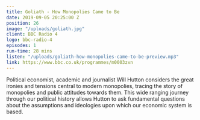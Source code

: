 ```yaml
---
title: Goliath - How Monopolies Came to Be
date: 2019-09-05 20:25:00 Z
position: 26
image: "/uploads/goliath.jpg"
client: BBC Radio 4
logo: bbc-radio-4
episodes: 1
run-time: 28 mins
listen: "/uploads/goliath-how-monopolies-came-to-be-preview.mp3"
link: https://www.bbc.co.uk/programmes/m0003zvn
---
```


Political economist, academic and journalist Will Hutton considers the great ironies and tensions central to modern monopolies, tracing the story of monopolies and public attitudes towards them. This wide ranging journey through our political history allows Hutton to ask fundamental questions about the assumptions and ideologies upon which our economic system is based.